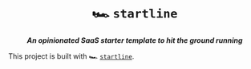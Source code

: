 <p align="center">
  <h1 align="center">🏎️ <code>startline</code></h1>

  <p align="center">
    <em><strong>An opinionated SaaS starter template to hit the ground running</strong></em>
  </p>
</p>

This project is built with 🏎️ [`startline`](https://github.com/adelrodriguez/startline).